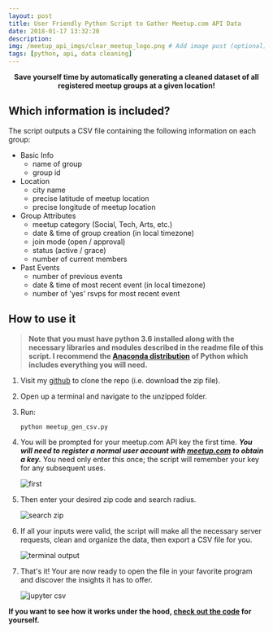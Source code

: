 ```yaml
---
layout: post
title: User Friendly Python Script to Gather Meetup.com API Data
date: 2018-01-17 13:32:20
description: 
img: /meetup_api_imgs/clear_meetup_logo.png # Add image post (optional)
tags: [python, api, data cleaning]
---
```

<p align = "center">
<b>
Save yourself time by automatically generating a cleaned dataset of all registered meetup groups at a given location!</b></p>


## Which information is included?

The script outputs a CSV file containing the following information on each group:

* Basic Info
	* name of group
	* group id
* Location
	* city name
	* precise latitude of meetup location
	* precise longitude of meetup location
* Group Attributes
	* meetup category (Social, Tech, Arts, etc.)
	* date & time of group creation (in local timezone)
	* join mode (open / approval)
	* status (active / grace)
	* number of current members
* Past Events
	- number of previous events
	- date & time of most recent event (in local timezone)
	- number of 'yes' rsvps for most recent event

## How to use it

> **Note that you must have python 3.6 installed along with the necessary libraries and modules described in the readme file of this script. I recommend the [Anaconda distribution](https://www.anaconda.com/download/) of Python which includes everything you will need.**

1. Visit my [github](https://github.com/awgraves/meetup_api) to clone the repo (i.e. download the zip file).

2. Open up a terminal and navigate to the unzipped folder.

3. Run:
	````
	python meetup_gen_csv.py
	````
4. You will be prompted for your meetup.com API key the first time. ***You will need to register a normal user account with [meetup.com](http://www.meetup.com/register) to obtain a key.***  You need only enter this once; the script will remember your key for any subsequent uses.

	![first]({{site.url}}/assets/img/meetup_api_imgs/enter_api.png)

5. Then enter your desired zip code and search radius.
	
	![search zip]({{site.baseurl}}/assets/img/meetup_api_imgs/zipcode.png)
	
6. If all your inputs were valid, the script will make all the necessary server requests, clean and organize the data, then export a CSV file for you.

	![terminal output]({{site.baseurl}}/assets/img/meetup_api_imgs/successful_output.png)
	
7. That's it!  Your are now ready to open the file in your favorite program and discover the insights it has to offer.

	![jupyter csv]({{site.baseurl}}/assets/img/meetup_api_imgs/jupyter_csv.png)

**If you want to see how it works under the hood, [check out the code](https://github.com/awgraves/meetup_api/blob/master/meetup_csv_gen.py) for yourself.**

